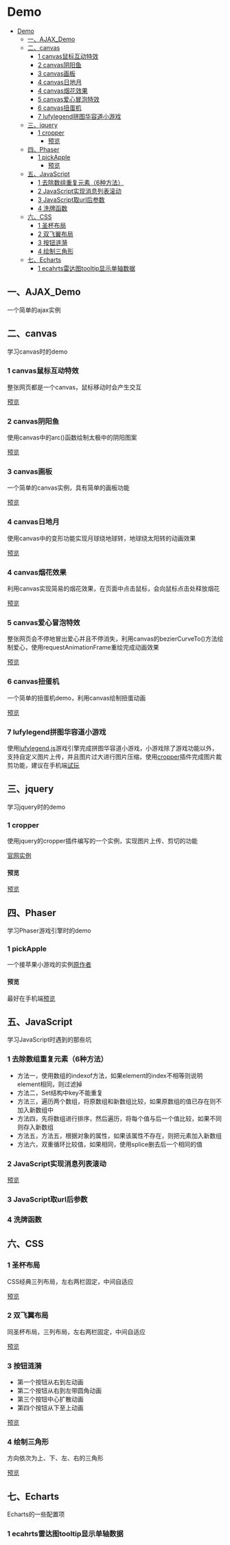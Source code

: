 # Demo

<!-- TOC -->

- [Demo](#demo)
    - [一、AJAX_Demo](#一ajax_demo)
    - [二、canvas](#二canvas)
        - [1 canvas鼠标互动特效](#1-canvas鼠标互动特效)
        - [2 canvas阴阳鱼](#2-canvas阴阳鱼)
        - [3 canvas画板](#3-canvas画板)
        - [4 canvas日地月](#4-canvas日地月)
        - [4 canvas烟花效果](#4-canvas烟花效果)
        - [5 canvas爱心冒泡特效](#5-canvas爱心冒泡特效)
        - [6 canvas扭蛋机](#6-canvas扭蛋机)
        - [7 lufylegend拼图华容道小游戏](#7-lufylegend拼图华容道小游戏)
    - [三、jquery](#三jquery)
        - [1 cropper](#1-cropper)
            - [预览](#预览)
    - [四、Phaser](#四phaser)
        - [1 pickApple](#1-pickapple)
            - [预览](#预览-1)
    - [五、JavaScript](#五javascript)
        - [1 去除数组重复元素（6种方法）](#1-去除数组重复元素6种方法)
        - [2 JavaScript实现消息列表滚动](#2-javascript实现消息列表滚动)
        - [3 JavaScript取url后参数](#3-JavaScript取url后参数)
        - [4 洗牌函数](#4-洗牌函数)
    - [六、CSS](#六css)
        - [1 圣杯布局](#1-圣杯布局)
        - [2 双飞翼布局](#2-双飞翼布局)
        - [3 按钮涟漪](#3-按钮涟漪)
        - [4 绘制三角形](#4-绘制三角形)
    - [七、Echarts](七Echarts)
        - [1 ecahrts雷达图tooltip显示单轴数据](#1-ecahrts雷达图tooltip显示单轴数据)

<!-- /TOC -->

## 一、AJAX_Demo

一个简单的ajax实例

## 二、canvas

学习canvas时的demo

### 1 canvas鼠标互动特效

整张网页都是一个canvas，鼠标移动时会产生交互

<a href="https://chrischen0405.github.io/Demo/canvas/canvas%E9%BC%A0%E6%A0%87%E4%BA%92%E5%8A%A8%E7%89%B9%E6%95%88/index.html" target="_blank">预览</a>

### 2 canvas阴阳鱼

使用canvas中的arc()函数绘制太极中的阴阳图案

<a href="https://chrischen0405.github.io/Demo/canvas/canvas%20arc()%E5%87%BD%E6%95%B0%E7%BB%98%E5%88%B6%E9%98%B4%E9%98%B3%E9%B1%BC.html" target="_blank">预览</a>

### 3 canvas画板

一个简单的canvas实例，具有简单的画板功能

<a href="https://chrischen0405.github.io/Demo/canvas/canvas%E7%94%BB%E6%9D%BF.html" target="_blank">预览</a>

### 4 canvas日地月

使用canvas中的变形功能实现月球绕地球转，地球绕太阳转的动画效果

<a href="https://chrischen0405.github.io/Demo/canvas/canvas%E7%BB%98%E5%88%B6%E6%97%A5%E5%9C%B0%E6%9C%88.html" target="_blank">预览</a>

### 4 canvas烟花效果

利用canvas实现简易的烟花效果，在页面中点击鼠标，会向鼠标点击处释放烟花

<a href="https://chrischen0405.github.io/Demo/canvas/canvas%E7%83%9F%E8%8A%B1%E7%89%B9%E6%95%88/index.html" target="_blank">预览</a>

### 5 canvas爱心冒泡特效

整张网页会不停地冒出爱心并且不停消失，利用canvas的bezierCurveTo()方法绘制爱心，使用requestAnimationFrame重绘完成动画效果

<a href="https://chrischen0405.github.io/Demo/canvas/canvas%E7%88%B1%E5%BF%83%E5%86%92%E6%B3%A1%E7%89%B9%E6%95%88/index.html" target="_blank">预览</a>

### 6 canvas扭蛋机

一个简单的扭蛋机demo，利用canvas绘制扭蛋动画

<a href="https://chrischen0405.github.io/Demo/canvas/canvas%E6%89%AD%E8%9B%8B%E6%9C%BA%E6%95%88%E6%9E%9C/index.html" target="_blank">预览</a>

### 7 lufylegend拼图华容道小游戏

使用<a href="http://www.lufylegend.com/api/zh_CN/out/" target="_blank">lufylegend.js</a>游戏引擎完成拼图华容道小游戏，小游戏除了游戏功能以外，支持自定义图片上传，并且图片过大进行图片压缩，使用<a href="https://fengyuanchen.github.io/cropper/" target="_blank">cropper</a>插件完成图片裁剪功能，建议在手机端<a href="https://chrischen0405.github.io/Demo/canvas/lufylegend/index.html" target="_blank">试玩</a>

## 三、jquery

学习jquery时的demo

### 1 cropper

使用jquery的cropper插件编写的一个实例，实现图片上传、剪切的功能<br>

<a href="https://fengyuanchen.github.io/cropper/" target="_blank">官网实例</a>

#### 预览

<a href="https://chrischen0405.github.io/Demo/jquery/cropper/cropper%E5%9B%BE%E5%83%8F%E8%A3%81%E5%89%AA.html" target="_blank">预览</a>

## 四、Phaser

学习Phaser游戏引擎时的demo

### 1 pickApple

一个接苹果小游戏的实例<a href="https://segmentfault.com/a/1190000009212221" target="_blank">原作者</a>

#### 预览

最好在手机端<a href="https://chrischen0405.github.io/Demo/Phaser/pickApple/index.html" target="_blank">预览</a>

## 五、JavaScript

学习JavaScript时遇到的那些坑

### 1 去除数组重复元素（6种方法）

- 方法一，使用数组的indexof方法，如果element的index不相等则说明element相同，则过滤掉
- 方法二，Set结构中key不能重复
- 方法三，遍历两个数组，将原数组和新数组比较，如果原数组的值已存在则不加入新数组中
- 方法四，先将数组进行排序，然后遍历，将每个值与后一个值比较，如果不同则存入新数组
- 方法五，方法五，根据对象的属性，如果该属性不存在，则把元素加入新数组
- 方法六，双重循环比较值，如果相同，使用splice删去后一个相同的值

### 2 JavaScript实现消息列表滚动

<a href="https://chrischen0405.github.io/Demo/JavaScript/5-2消息滚动/index.html" target="_blank">预览</a>

### 3 JavaScript取url后参数

### 4 洗牌函数

## 六、CSS

### 1 圣杯布局

CSS经典三列布局，左右两栏固定，中间自适应

<a href="https://chrischen0405.github.io/Demo/HTML&CSS/%E5%B8%83%E5%B1%80/%E5%9C%A3%E6%9D%AF%E5%B8%83%E5%B1%80.html" target="_blank">预览</a>

### 2 双飞翼布局

同圣杯布局，三列布局，左右两栏固定，中间自适应

<a href="https://chrischen0405.github.io/Demo/HTML&CSS/%E5%B8%83%E5%B1%80/%E5%8F%8C%E9%A3%9E%E7%BF%BC%E5%B8%83%E5%B1%80.html" target="_blank">预览</a>

### 3 按钮涟漪

- 第一个按钮从右到左动画
- 第二个按钮从右到左带圆角动画
- 第三个按钮中心扩散动画
- 第四个按钮从下至上动画

<a href="https://chrischen0405.github.io/Demo/HTML&CSS/6-3按钮涟漪.html" target="_blank">预览</a>

### 4 绘制三角形

方向依次为上、下、左、右的三角形

<a href="https://chrischen0405.github.io/Demo/HTML&CSS/6-4triangle/index.html" target="_blank">预览</a>

## 七、Echarts

Echarts的一些配置项

### 1 ecahrts雷达图tooltip显示单轴数据
